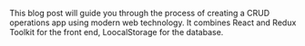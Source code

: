 This blog post will guide you through the process of creating a CRUD operations app using modern web technology. It combines React and Redux Toolkit for the front end, LoocalStorage for the database.
